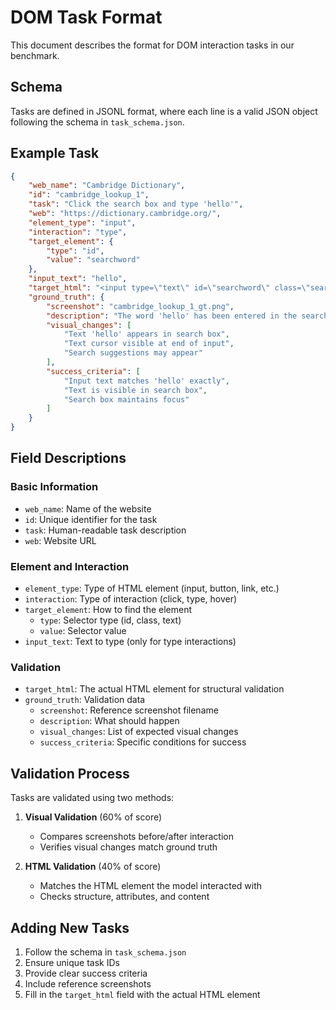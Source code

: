 # DOM Task Format

This document describes the format for DOM interaction tasks in our benchmark.

## Schema

Tasks are defined in JSONL format, where each line is a valid JSON object following the schema in `task_schema.json`.

## Example Task

```json
{
    "web_name": "Cambridge Dictionary",
    "id": "cambridge_lookup_1",
    "task": "Click the search box and type 'hello'",
    "web": "https://dictionary.cambridge.org/",
    "element_type": "input",
    "interaction": "type",
    "target_element": {
        "type": "id",
        "value": "searchword"
    },
    "input_text": "hello",
    "target_html": "<input type=\"text\" id=\"searchword\" class=\"search-input\" ...>",
    "ground_truth": {
        "screenshot": "cambridge_lookup_1_gt.png",
        "description": "The word 'hello' has been entered in the search box",
        "visual_changes": [
            "Text 'hello' appears in search box",
            "Text cursor visible at end of input",
            "Search suggestions may appear"
        ],
        "success_criteria": [
            "Input text matches 'hello' exactly",
            "Text is visible in search box",
            "Search box maintains focus"
        ]
    }
}
```

## Field Descriptions

### Basic Information
- `web_name`: Name of the website
- `id`: Unique identifier for the task
- `task`: Human-readable task description
- `web`: Website URL

### Element and Interaction
- `element_type`: Type of HTML element (input, button, link, etc.)
- `interaction`: Type of interaction (click, type, hover)
- `target_element`: How to find the element
  - `type`: Selector type (id, class, text)
  - `value`: Selector value
- `input_text`: Text to type (only for type interactions)

### Validation
- `target_html`: The actual HTML element for structural validation
- `ground_truth`: Validation data
  - `screenshot`: Reference screenshot filename
  - `description`: What should happen
  - `visual_changes`: List of expected visual changes
  - `success_criteria`: Specific conditions for success

## Validation Process

Tasks are validated using two methods:
1. **Visual Validation** (60% of score)
   - Compares screenshots before/after interaction
   - Verifies visual changes match ground truth
   
2. **HTML Validation** (40% of score)
   - Matches the HTML element the model interacted with
   - Checks structure, attributes, and content

## Adding New Tasks

1. Follow the schema in `task_schema.json`
2. Ensure unique task IDs
3. Provide clear success criteria
4. Include reference screenshots
5. Fill in the `target_html` field with the actual HTML element
